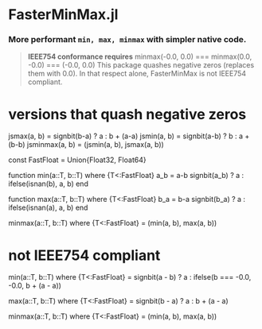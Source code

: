 # FasterMinMax.jl

### More performant `min, max, minmax` with simpler native code.  

> __IEEE754 conformance requires__
>  minmax(-0.0, 0.0) === minmax(0.0, -0.0) === (-0.0, 0.0)
>  This package quashes negative zeros (replaces them with 0.0).
>  In that respect alone, FasterMinMax is not IEEE754 compliant.

# versions that quash negative zeros
jsmax(a, b)    = signbit(b-a) ? a : b + (a-a)
jsmin(a, b)    = signbit(a-b) ? b : a + (b-b)
jsminmax(a, b) = (jsmin(a, b), jsmax(a, b))

const FastFloat = Union{Float32, Float64}

function min(a::T, b::T) where {T<:FastFloat}
    a_b = a-b
    signbit(a_b) ? a  : ifelse(isnan(b), a, b)
end

function max(a::T, b::T) where {T<:FastFloat}
    b_a = b-a
    signbit(b_a) ? a : ifelse(isnan(a), a, b)
end

minmax(a::T, b::T) where {T<:FastFloat} =
    (min(a, b), max(a, b))

# not IEEE754 compliant

min(a::T, b::T) where {T<:FastFloat} = 
    signbit(a - b) ? a : ifelse(b === -0.0, -0.0, b + (a - a))

max(a::T, b::T) where {T<:FastFloat} =
    signbit(b - a) ? a : b + (a - a)

minmax(a::T, b::T) where {T<:FastFloat} =
    (min(a, b), max(a, b))
    
